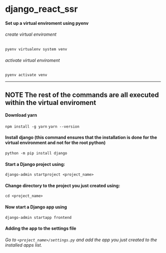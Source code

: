 # django_react_ssr


#### Set up a virtual enviroment using pyenv
###### create virtual enviroment
```pyenv virtualenv system venv```
###### activate virtual enviroment
```pyenv activate venv```

---
**NOTE**
The rest of the commands are all executed within the virtual enviroment
---

#### Download yarn
```npm install -g yarn```
```yarn --version```

#### Install django (this command ensures that the installation is done for the virtual environment and not for the root python)
```python -m pip install django```

#### Start a Django project using:
```django-admin startproject <project_name>```

#### Change directory to the project you just created using:
```cd <project_name>```

#### Now start a Django app using
```django-admin startapp frontend```

#### Adding the app to the settings file
###### Go to `<project_name>/settings.py` and add the app you just created to the installed apps list.
